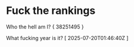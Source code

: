 # Fuck the rankings

Who the hell am I?
{ 38251495 }

What fucking year is it?
[ 2025-07-20T01:46:40Z ]
